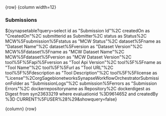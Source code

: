 <!-- markdownlint-disable-next-line first-line-h1 -->
{row}
{column width=12}

### Submissions

<!-- markdownlint-disable-next-line first-line-h1 -->
${synapsetable?query=select id as "Submission Id"%2C createdOn as "CreatedOn"%2C submitterid as Submitter%2C status as Status%2C MCW%5Fsubmission%5Fstatus as "MCW Status"%2C dataset%5Fname as "Dataset Name"%2C dataset%5Fversion as "Dataset Version"%2C MCW%5Fdataset%5Fname as "MCW Dataset Name"%2C MCW%5Fdataset%5Fversion as "MCW Dataset Version"%2C tool%5F%5Fapi%5Fversion as "Tool Api Version"%2C tool%5F%5Fname as "Tool Name"%2C tool%5F%5Furl as "Tool URL"%2C tool%5F%5Fdescription as "Tool Description"%2C tool%5F%5Flicense as "License"%2CorgSagebionetworksSynapseWorkflowOrchestratorSubmissionFolder as "SubmissionLogs"%2C submission%5Ferrors as "Submission Errors"%2C dockerrepositoryname as Repository%2C dockerdigest as Digest  from  syn23633219 where evaluationid %3D9614652 and createdBy %3D CURRENT%5FUSER%28%29&showquery=false}

{column}
{row}
